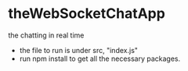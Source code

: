 # theWebSocketChatApp
the chatting in real time

* the file to run is under src, "index.js"
* run npm install to get all the necessary packages.
